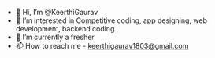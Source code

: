 - 👋 Hi, I’m @KeerthiGaurav
- 👀 I’m interested in Competitive coding, app designing, web development, backend coding
- 🌱 I’m currently a fresher
- 📫 How to reach me - keerthigaurav1803@gmail.com

<!---
KeerthiGaurav/KeerthiGaurav is a ✨ special ✨ repository because its `README.md` (this file) appears on your GitHub profile.
You can click the Preview link to take a look at your changes.
--->
